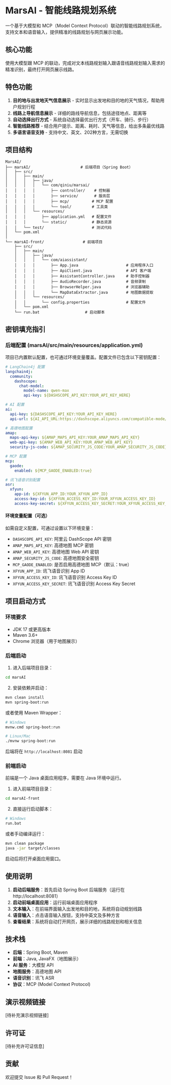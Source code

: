 # MarsAI - 智能线路规划系统

一个基于大模型和 MCP（Model Context Protocol）联动的智能线路规划系统，支持文本和语音输入，提供精准的线路规划与网页展示功能。

## 核心功能

使用大模型跟 MCP 的联动，完成对文本线路规划输入跟语音线路规划输入需求的精准识别，最终打开网页展示线路。

## 特色功能

1. **目的地与出发地天气信息展示** - 实时显示出发地和目的地的天气情况，帮助用户规划行程
2. **线路上导航信息展示** - 详细的路线导航信息，包括途径地点、距离等
3. **自动选择出行方式** - 系统自动选择最优出行方式（开车、骑行、步行）
4. **智能线路推荐** - 结合用户提示、距离、耗时、天气等信息，给出多条最优线路
5. **多语言语音支持** - 支持中文、英文、202种方言，无需切换

## 项目结构

```
MarsAI/
├── marsAI/                      # 后端项目（Spring Boot）
│   ├── src/
│   │   ├── main/
│   │   │   ├── java/
│   │   │   │   └── com/qiniu/marsai/
│   │   │   │       ├── controller/    # 控制器
│   │   │   │       ├── service/       # 服务层
│   │   │   │       ├── mcp/          # MCP 配置
│   │   │   │       └── tool/         # 工具类
│   │   │   └── resources/
│   │   │       ├── application.yml   # 配置文件
│   │   │       └── static/           # 静态资源
│   │   └── test/                     # 测试代码
│   └── pom.xml
│
└── marsAI-front/                 # 前端项目
    ├── src/
    │   ├── main/
    │   │   ├── java/
    │   │   │   └── com/aiassistant/
    │   │   │       ├── App.java                     # 应用程序入口
    │   │   │       ├── ApiClient.java               # API 客户端
    │   │   │       ├── AssistantController.java     # 助手控制器
    │   │   │       ├── AudioRecorder.java           # 音频录制
    │   │   │       ├── BrowserHelper.java           # 浏览器辅助
    │   │   │       └── MapDataExtractor.java        # 地图数据提取
    │   │   └── resources/
    │   │       └── config.properties                # 配置文件
    │   └── pom.xml
    └── run.bat                    # 启动脚本
```

## 密钥填充指引

### 后端配置 (marsAI/src/main/resources/application.yml)

项目已内置默认配置，也可通过环境变量覆盖。配置文件已包含以下密钥配置：

```yaml
# LangChain4j 配置
langchain4j:
  community:
    dashscope:
      chat-model:
        model-name: qwen-max
        api-key: ${DASHSCOPE_API_KEY:YOUR_API_KEY_HERE}

# AI 配置
ai:
  api-key: ${DASHSCOPE_API_KEY:YOUR_API_KEY_HERE}
  api-url: ${AI_API_URL:https://dashscope.aliyuncs.com/compatible-mode/v1/chat/completions}

# 高德地图配置
amap:
  maps-api-key: ${AMAP_MAPS_API_KEY:YOUR_AMAP_MAPS_API_KEY}
  web-api-key: ${AMAP_WEB_API_KEY:YOUR_AMAP_WEB_API_KEY}
  security-js-code: ${AMAP_SECURITY_JS_CODE:YOUR_AMAP_SECURITY_JS_CODE}

# MCP 配置
mcp:
  gaode:
    enabled: ${MCP_GAODE_ENABLED:true}

# 讯飞语音识别配置
asr:
  xfyun:
    app-id: ${XFYUN_APP_ID:YOUR_XFYUN_APP_ID}
    access-key-id: ${XFYUN_ACCESS_KEY_ID:YOUR_XFYUN_ACCESS_KEY_ID}
    access-key-secret: ${XFYUN_ACCESS_KEY_SECRET:YOUR_XFYUN_ACCESS_KEY_SECRET}
```

#### 环境变量配置（可选）

如需自定义配置，可通过设置以下环境变量：

- `DASHSCOPE_API_KEY`: 阿里云 DashScope API 密钥
- `AMAP_MAPS_API_KEY`: 高德地图 MCP 密钥
- `AMAP_WEB_API_KEY`: 高德地图 Web API 密钥
- `AMAP_SECURITY_JS_CODE`: 高德地图安全密钥
- `MCP_GAODE_ENABLED`: 是否启用高德地图 MCP（默认：true）
- `XFYUN_APP_ID`: 讯飞语音识别 App ID
- `XFYUN_ACCESS_KEY_ID`: 讯飞语音识别 Access Key ID
- `XFYUN_ACCESS_KEY_SECRET`: 讯飞语音识别 Access Key Secret

## 项目启动方式

### 环境要求

- JDK 17 或更高版本
- Maven 3.6+
- Chrome 浏览器（用于地图展示）

### 后端启动

1. 进入后端项目目录：
```bash
cd marsAI
```

2. 安装依赖并启动：
```bash
mvn clean install
mvn spring-boot:run
```

或者使用 Maven Wrapper：
```bash
# Windows
mvnw.cmd spring-boot:run

# Linux/Mac
./mvnw spring-boot:run
```

后端将在 `http://localhost:8081` 启动

### 前端启动

前端是一个 Java 桌面应用程序，需要在 Java 环境中运行。

1. 进入前端项目目录：
```bash
cd marsAI-front
```

2. 直接运行启动脚本：
```bash
# Windows
run.bat
```

或者手动编译运行：
```bash
mvn clean package
java -jar target/classes
```

启动后将打开桌面应用窗口。

## 使用说明

1. **启动后端服务**：首先启动 Spring Boot 后端服务（运行在 http://localhost:8081）
2. **启动前端桌面应用**：运行前端桌面应用程序
3. **文本输入**：在前端界面输入出发地和目的地，系统将自动规划线路
4. **语音输入**：点击语音输入按钮，支持中英文及多种方言
5. **查看结果**：系统将自动打开网页，展示详细的线路规划和相关信息

## 技术栈

- **后端**：Spring Boot, Maven
- **前端**：Java, JavaFX（地图展示）
- **AI 服务**：大模型 API
- **地图服务**：高德地图 API
- **语音识别**：讯飞 ASR
- **协议**：MCP (Model Context Protocol)

## 演示视频链接

[待补充演示视频链接]

## 许可证

[待补充许可证信息]

## 贡献

欢迎提交 Issue 和 Pull Request！
